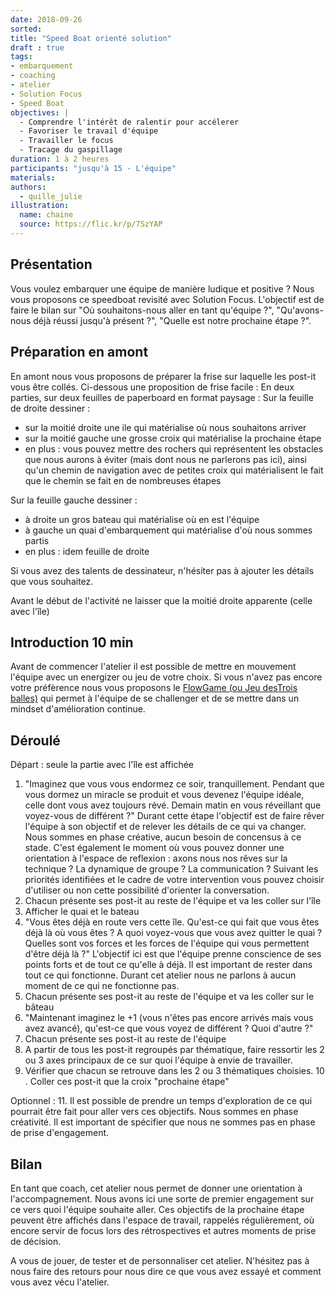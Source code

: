 ```yaml
---
date: 2018-09-26
sorted:
title: "Speed Boat orienté solution"
draft : true
tags:
- embarquement
- coaching
- atelier
- Solution Focus
- Speed Boat
objectives: |
  - Comprendre l'intérêt de ralentir pour accélerer
  - Favoriser le travail d'équipe
  - Travailler le focus
  - Tracage du gaspillage
duration: 1 à 2 heures
participants: "jusqu'à 15 - L'équipe"
materials:
authors:
  - quille_julie
illustration:
  name: chaine
  source: https://flic.kr/p/7SzYAP
---
```


## Présentation

Vous voulez embarquer une équipe de manière ludique et positive ? Nous vous proposons ce speedboat revisité avec Solution Focus. L'objectif est de faire le bilan sur "Où souhaitons-nous aller en tant qu'équipe ?", "Qu'avons-nous déjà réussi jusqu'à présent ?", "Quelle est notre prochaine étape ?".

## Préparation en amont

En amont nous vous proposons de préparer la frise sur laquelle les post-it vous être collés.
Ci-dessous une proposition de frise facile :
En deux parties, sur deux feuilles de paperboard en format paysage :
Sur la feuille de droite dessiner :
- sur la moitié droite une ile qui matérialise où nous souhaitons arriver
- sur la moitié gauche une grosse croix qui matérialise la prochaine étape
- en plus : vous pouvez mettre des rochers qui représentent les obstacles que nous aurons à éviter (mais dont nous ne parlerons pas ici), ainsi qu'un chemin de navigation avec de petites croix qui matérialisent le fait que le chemin se fait en de nombreuses étapes

Sur la feuille gauche dessiner :
- à droite un gros bateau qui matérialise où en est l'équipe
- à gauche un quai d'embarquement qui matérialise d'où nous sommes partis
- en plus : idem feuille de droite

Si vous avez des talents de dessinateur, n'hésiter pas à ajouter les détails que vous souhaitez.

Avant le début de l'activité ne laisser que la moitié droite apparente (celle avec l'île)

## Introduction 10 min

Avant de commencer l'atelier il est possible de mettre en mouvement l'équipe avec un energizer ou jeu de votre choix.
Si vous n'avez pas encore votre préfèrence nous vous proposons le [FlowGame (ou Jeu desTrois balles)](https://azae.net/articles/trois-balles/) qui permet à l'équipe de se challenger et de se mettre dans un mindset d'amélioration continue.

## Déroulé

Départ : seule la partie avec l'île est affichée
1. "Imaginez que vous vous endormez ce soir, tranquillement. Pendant que vous dormez un miracle se produit et vous devenez l'équipe idéale, celle dont vous avez toujours révé. Demain matin en vous réveillant que voyez-vous de différent ?"
Durant cette étape l'objectif est de faire rêver l'équipe à son objectif et de relever les détails de ce qui va changer. Nous sommes en phase créative, aucun besoin de concensus à ce stade. C'est également le moment où vous pouvez donner une orientation à l'espace de reflexion : axons nous nos rêves sur la technique ? La dynamique de groupe ? La communication ? Suivant les priorités identifiées et le cadre de votre intervention vous pouvez choisir d'utiliser ou non cette possibilité d'orienter la conversation.
2. Chacun présente ses post-it au reste de l'équipe et va les coller sur l'île
3. Afficher le quai et le bateau
4. "Vous êtes déjà en route vers cette île. Qu'est-ce qui fait que vous êtes déjà là où vous êtes ? A quoi voyez-vous que vous avez quitter le quai ? Quelles sont vos forces et les forces de l'équipe qui vous permettent d'être déjà là ?"
L'objectif ici est que l'équipe prenne conscience de ses points forts et de tout ce qu'elle à déjà. Il est important de rester dans tout ce qui fonctionne. Durant cet atelier nous ne parlons à aucun moment de ce qui ne fonctionne pas.
5. Chacun présente ses post-it au reste de l'équipe et va les coller sur le bâteau
6. "Maintenant imaginez le +1 (vous n'êtes pas encore arrivés mais vous avez avancé), qu'est-ce que vous voyez de différent ? Quoi d'autre ?"
7. Chacun présente ses post-it au reste de l'équipe
8. A partir de tous les post-it regroupés par thématique, faire ressortir les 2 ou 3 axes principaux de ce sur quoi l'équipe à envie de travailler.
9. Vérifier que chacun se retrouve dans les 2 ou 3 thématiques choisies.
10 . Coller ces post-it que la croix "prochaine étape"

Optionnel :
11. Il est possible de prendre un temps d'exploration de ce qui pourrait être fait pour aller vers ces objectifs. Nous sommes en phase créativité. Il est important de spécifier que nous ne sommes pas en phase de prise d'engagement.

## Bilan

En tant que coach, cet atelier nous permet de donner une orientation à l'accompagnement. Nous avons ici une sorte de premier engagement sur ce vers quoi l'équipe souhaite aller. Ces objectifs de la prochaine étape peuvent être affichés dans l'espace de travail, rappelés régulièrement, où encore servir de focus lors des rétrospectives et autres moments de prise de décision.

A vous de jouer, de tester et de personnaliser cet atelier. N'hésitez pas à nous faire des retours pour nous dire ce que vous avez essayé et comment vous avez vécu l'atelier.
